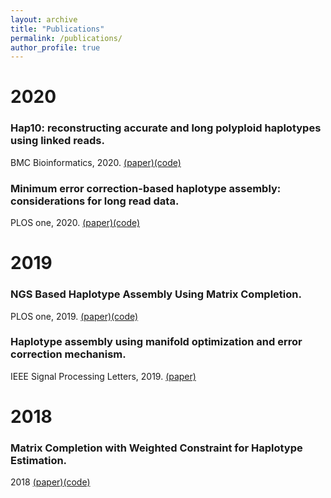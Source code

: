 ```yaml
---
layout: archive
title: "Publications"
permalink: /publications/
author_profile: true
---
```

2020
======

### Hap10: reconstructing accurate and long polyploid haplotypes using linked reads.
BMC Bioinformatics, 2020. [(paper)](https://www.biorxiv.org/content/10.1101/2020.01.08.899013v1.abstract)[(code)](https://github.com/smajidian/Hap10)


### Minimum error correction-based haplotype assembly: considerations for long read data.
PLOS one, 2020. [(paper)](https://arxiv.org/abs/1803.05019v2)[(code)](https://github.com/smajidian/MEC)


2019
======
### NGS Based Haplotype Assembly Using Matrix Completion.
PLOS one, 2019. [(paper)](https://journals.plos.org/plosone/article?id=10.1371/journal.pone.0214455)[(code)](https://github.com/smajidian/HapMC)

### Haplotype assembly using manifold optimization and error correction mechanism.
IEEE Signal Processing Letters, 2019. [(paper)](https://ieeexplore.ieee.org/document/8686170)


2018
======
### Matrix Completion with Weighted Constraint for Haplotype Estimation.
2018 [(paper)](https://arxiv.org/abs/1809.06117)[(code)](https://github.com/smajidian/WeightedMC)
